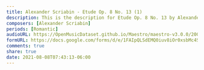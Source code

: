 ```yaml
---
title: Alexander Scriabin - Etude Op. 8 No. 13 (1)
description: This is the description for Etude Op. 8 No. 13 by Alexander Scriabin
composers: [Alexander Scriabin]
periods: [Romantic]
audioURL: https://OpenMusicDataset.github.io/Maestro/maestro-v3.0.0/2009/MIDI-Unprocessed_02_R1_2009_03-06_ORIG_MID--AUDIO_02_R1_2009_02_R1_2009_05_WAV.midi
formURL: https://docs.google.com/forms/d/e/1FAIpQLSdEMQ0iuv8iOr0xsbMc4SbFFiXRXUZacvGXuvzCiy8gjBQeyw/viewform
comments: true
share: true
date: 2021-08-08T07:43:13-06:00
---
```

